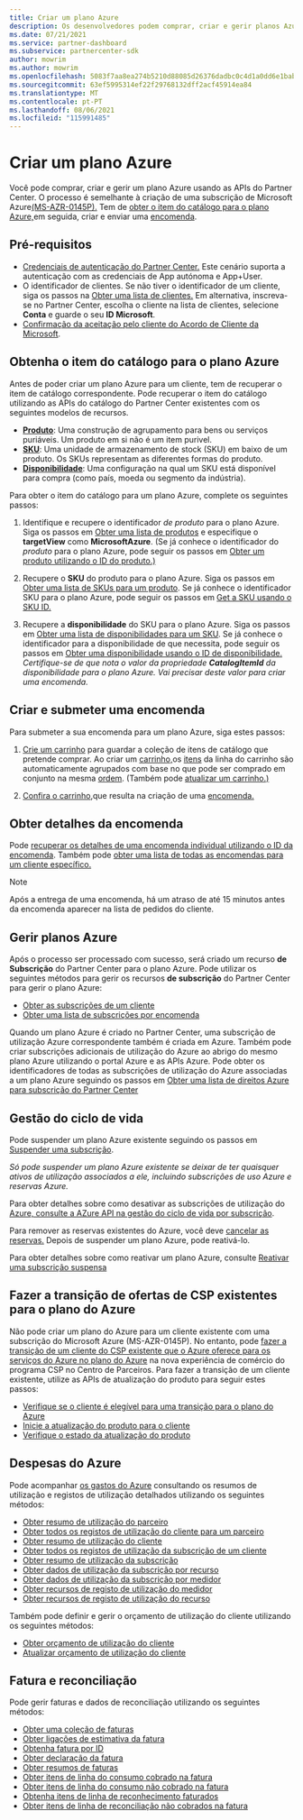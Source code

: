 ```yaml
---
title: Criar um plano Azure
description: Os desenvolvedores podem comprar, criar e gerir planos Azure programáticamente usando APIs do Partner Center.
ms.date: 07/21/2021
ms.service: partner-dashboard
ms.subservice: partnercenter-sdk
author: mowrim
ms.author: mowrim
ms.openlocfilehash: 5083f7aa8ea274b5210d88085d26376dadbc0c4d1a0dd6e1babe59c94d7a6f9c
ms.sourcegitcommit: 63ef5995314ef22f29768132dff2acf45914ea84
ms.translationtype: MT
ms.contentlocale: pt-PT
ms.lasthandoff: 08/06/2021
ms.locfileid: "115991485"
---
```

# <a name="create-an-azure-plan"></a>Criar um plano Azure

Você pode comprar, criar e gerir um plano Azure usando as APIs do Partner Center. O processo é semelhante à criação de uma subscrição de Microsoft Azure[(MS-AZR-0145P).](https://go.microsoft.com/fwlink/p/?linkid=2164140) Tem de [obter o item do catálogo para o plano Azure,](#get-the-catalog-item-for-azure-plan)em seguida, criar e enviar uma [encomenda](#create-and-submit-an-order).

## <a name="prerequisites"></a>Pré-requisitos

* [Credenciais de autenticação do Partner Center.](partner-center-authentication.md) Este cenário suporta a autenticação com as credenciais de App autónoma e App+User.
* O identificador de clientes. Se não tiver o identificador de um cliente, siga os passos na [Obter uma lista de clientes.](get-a-list-of-customers.md) Em alternativa, inscreva-se no Partner Center, escolha o cliente na lista de clientes, selecione **Conta** e guarde o seu **ID Microsoft**.
* [Confirmação da aceitação pelo cliente do Acordo de Cliente da Microsoft](/partner-center/confirm-customer-agreement).

## <a name="get-the-catalog-item-for-azure-plan"></a>Obtenha o item do catálogo para o plano Azure

Antes de poder criar um plano Azure para um cliente, tem de recuperar o item de catálogo correspondente. Pode recuperar o item do catálogo utilizando as APIs do catálogo do Partner Center existentes com os seguintes modelos de recursos.

* **[Produto](product-resources.md#product)**: Uma construção de agrupamento para bens ou serviços puriáveis. Um produto em si não é um item purivel.
* **[SKU](product-resources.md#sku)**: Uma unidade de armazenamento de stock (SKU) em baixo de um produto. Os SKUs representam as diferentes formas do produto.
* **[Disponibilidade](product-resources.md#availability)**: Uma configuração na qual um SKU está disponível para compra (como país, moeda ou segmento da indústria).

Para obter o item do catálogo para um plano Azure, complete os seguintes passos:

1. Identifique e recupere o identificador *de produto* para o plano Azure. Siga os passos em [Obter uma lista de produtos](get-a-list-of-products.md) e especifique o **targetView** como **MicrosoftAzure**. (Se já conhece o identificador do *produto* para o plano Azure, pode seguir os passos em [Obter um produto utilizando o ID do produto.)](get-a-product-by-id.md)

2. Recupere o **SKU** do produto para o plano Azure. Siga os passos em [Obter uma lista de SKUs para um produto](get-a-list-of-skus-for-a-product.md). Se já conhece o identificador SKU para o plano Azure, pode seguir os passos em [Get a SKU usando o SKU ID.](get-a-sku-by-id.md)

3. Recupere a **disponibilidade** do SKU para o plano Azure. Siga os passos em [Obter uma lista de disponibilidades para um SKU](get-a-list-of-availabilities-for-a-sku.md). Se já conhece o identificador para a disponibilidade de que necessita, pode seguir os passos em [Obter uma disponibilidade usando o ID de disponibilidade.](get-an-availability-by-id.md) *Certifique-se de que nota o valor da propriedade **CatalogItemId** da disponibilidade para o plano Azure. Vai precisar deste valor para criar uma encomenda.*

## <a name="create-and-submit-an-order"></a>Criar e submeter uma encomenda

Para submeter a sua encomenda para um plano Azure, siga estes passos:

1. [Crie um carrinho](create-a-cart.md) para guardar a coleção de itens de catálogo que pretende comprar. Ao criar um [carrinho,](cart-resources.md#cart)os [itens](cart-resources.md#cartlineitem) da linha do carrinho são automaticamente agrupados com base no que pode ser comprado em conjunto na mesma [ordem](order-resources.md#order). (Também pode [atualizar um carrinho.)](update-a-cart.md)

2. [Confira o carrinho,](checkout-a-cart.md)que resulta na criação de uma [encomenda.](order-resources.md#order)

## <a name="get-order-details"></a>Obter detalhes da encomenda

Pode [recuperar os detalhes de uma encomenda individual utilizando o ID da encomenda](get-an-order-by-id.md). Também pode [obter uma lista de todas as encomendas para um cliente específico.](get-all-of-a-customer-s-orders.md)

>[!NOTE]
>Após a entrega de uma encomenda, há um atraso de até 15 minutos antes da encomenda aparecer na lista de pedidos do cliente.

## <a name="manage-azure-plans"></a>Gerir planos Azure

Após o processo ser processado com sucesso, será criado um recurso **de Subscrição** do Partner Center para o plano Azure. Pode utilizar os seguintes métodos para gerir os recursos **de subscrição** do Partner Center para gerir o plano Azure:

* [Obter as subscrições de um cliente](get-all-of-a-customer-s-subscriptions.md)
* [Obter uma lista de subscrições por encomenda](get-a-list-of-subscriptions-by-order.md)

Quando um plano Azure é criado no Partner Center, uma subscrição de utilização Azure correspondente também é criada em Azure. Também pode criar subscrições adicionais de utilização do Azure ao abrigo do mesmo plano Azure utilizando o portal Azure e as APIs Azure. Pode obter os identificadores de todas as subscrições de utilização do Azure associadas a um plano Azure seguindo os passos em [Obter uma lista de direitos Azure para subscrição do Partner Center](get-a-list-of-azure-entitlements-for-subscription.md)

## <a name="lifecycle-management"></a>Gestão do ciclo de vida

Pode suspender um plano Azure existente seguindo os passos em [Suspender uma subscrição](suspend-a-subscription.md).

*Só pode suspender um plano Azure existente se deixar de ter quaisquer ativos de utilização associados a ele, incluindo subscrições de uso Azure e reservas Azure.*

Para obter detalhes sobre como desativar as subscrições de utilização do [Azure, consulte a AZure API na gestão do ciclo de vida por subscrição](/rest/api/resources/subscriptions).

Para remover as reservas existentes do Azure, você deve [cancelar as reservas.](/partner-center/azure-reservations-manage#cancel-or-exchange-a-reservation)
Depois de suspender um plano Azure, pode reativá-lo.

Para obter detalhes sobre como reativar um plano Azure, consulte [Reativar uma subscrição suspensa](reactivate-a-suspended-a-subscription.md)

## <a name="transition-existing-csp-offers-to-azure-plan"></a>Fazer a transição de ofertas de CSP existentes para o plano do Azure 

Não pode criar um plano do Azure para um cliente existente com uma subscrição do Microsoft Azure (MS-AZR-0145P). No entanto, pode [fazer a transição de um cliente do CSP existente que o Azure oferece para os serviços do Azure no plano do Azure](/partner-center/azure-plan-transition) na nova experiência de comércio do programa CSP no Centro de Parceiros. Para fazer a transição de um cliente existente, utilize as APIs de atualização do produto para seguir estes passos:

* [Verifique se o cliente é elegível para uma transição para o plano do Azure](get-eligibility-for-product-upgrade.md)
* [Inicie a atualização do produto para o cliente](create-product-upgrade-entity.md)
* [Verifique o estado da atualização do produto](get-product-upgrade-status.md)

## <a name="azure-spending"></a>Despesas do Azure

Pode acompanhar [os gastos do Azure](azure-spending.md) consultando os resumos de utilização e registos de utilização detalhados utilizando os seguintes métodos:

* [Obter resumo de utilização do parceiro](get-a-partner-usage-summary.md)
* [Obter todos os registos de utilização do cliente para um parceiro](get-a-customer-s-usage-records.md)
* [Obter resumo de utilização do cliente](get-a-customer-usage-summary.md)
* [Obter todos os registos de utilização da subscrição de um cliente](get-a-customer-subscription-s-usage-records.md)
* [Obter resumo de utilização da subscrição](get-a-customer-subscription-usage-summary.md)
* [Obter dados de utilização da subscrição por recurso](get-a-customer-subscription-resource-usage-records.md)
* [Obter dados de utilização da subscrição por medidor](get-a-customer-subscription-meter-usage-records.md)
* [Obter recursos de registo de utilização do medidor](meter-usage-resources.md)
* [Obter recursos de registo de utilização do recurso](resource-usage-resources.md)

Também pode definir e gerir o orçamento de utilização do cliente utilizando os seguintes métodos:

* [Obter orçamento de utilização do cliente](get-a-customer-s-usage-spending-budget.md)
* [Atualizar orçamento de utilização do cliente](update-a-customer-s-usage-spending-budget.md)

## <a name="invoice-and-reconciliation"></a>Fatura e reconciliação

Pode gerir faturas e dados de reconciliação utilizando os seguintes métodos:

* [Obter uma coleção de faturas](get-a-collection-of-invoices.md)
* [Obter ligações de estimativa da fatura](get-invoice-estimate-links.md)
* [Obtenha fatura por ID](get-invoice-by-id.md)
* [Obter declaração da fatura](get-invoice-statement.md)
* [Obter resumos de faturas](get-invoice-summaries.md)
* [Obter itens de linha do consumo cobrado na fatura](get-invoice-billed-consumption-lineitems.md)
* [Obter itens de linha do consumo não cobrado na fatura](get-invoice-unbilled-consumption-lineitems.md)
* [Obtenha itens de linha de reconhecimento faturados](get-invoiceline-items.md)
* [Obter itens de linha de reconciliação não cobrados na fatura](get-invoice-unbilled-recon-lineitems.md)
